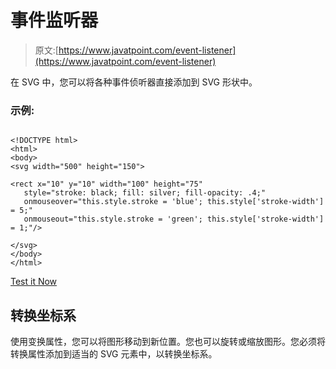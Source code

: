 # 事件监听器

> 原文:[https://www.javatpoint.com/event-listener](https://www.javatpoint.com/event-listener)

在 SVG 中，您可以将各种事件侦听器直接添加到 SVG 形状中。

### 示例:

```

<!DOCTYPE html>
<html>
<body>
<svg width="500" height="150">

<rect x="10" y="10" width="100" height="75"
   style="stroke: black; fill: silver; fill-opacity: .4;"
   onmouseover="this.style.stroke = 'blue'; this.style['stroke-width'] = 5;"
   onmouseout="this.style.stroke = 'green'; this.style['stroke-width'] = 1;"/>

</svg>
</body>
</html>

```

[Test it Now](https://www.javatpoint.com/oprweb/test.jsp?filename=eventlistener)

## 转换坐标系

使用变换属性，您可以将图形移动到新位置。您也可以旋转或缩放图形。您必须将转换属性添加到适当的 SVG 元素中，以转换坐标系。